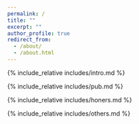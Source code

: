 ```yaml
---
permalink: /
title: ""
excerpt: ""
author_profile: true
redirect_from: 
  - /about/
  - /about.html
---
```


<span class='anchor' id='about-me'></span>
{% include_relative includes/intro.md %}

<!-- If you like the template of this homepage, welcome to star and fork my open-sourced template version [AcadHomepage ![](https://img.shields.io/github/stars/RayeRen/acad-homepage.github.io?style=social)](https://github.com/RayeRen/acad-homepage.github.io). -->

<!-- {% include_relative includes/news.md %} -->

{% include_relative includes/pub.md %}

{% include_relative includes/honers.md %}

{% include_relative includes/others.md %}

<script type="text/javascript" src="//rf.revolvermaps.com/0/0/8.js?i=5icvxxu50iw&amp;m=2&amp;c=ff0000&amp;cr1=ffffff&amp;f=arial&amp;l=33&amp;bv=50" async="async"></script>

<p hidden>
    <script type='text/javascript' id='clustrmaps' src='//cdn.clustrmaps.com/map_v2.js?cl=ffffff&w=300&t=tt&d=XexuXiav0u0cvGfysDvYEa-ufQh4YHyEQuNVUGYmr8w&co=b2dfff&ct=ffffff&cmo=93a4e0&cmn=001aff'></script>

